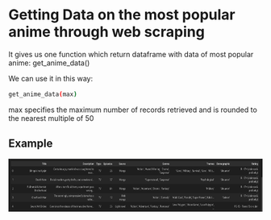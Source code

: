 # Getting Data on the most popular anime through web scraping

It gives us one function which return dataframe with data of most popular anime: get_anime_data()

We can use it in this way:
```sh
get_anime_data(max)
```
max specifies the maximum number of records retrieved and is rounded to the nearest multiple of 50

## Example

<img src="readme.png" alt="1" style="height: 105px; width:1100px;"/>